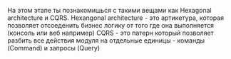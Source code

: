 На этом этапе ты познакомишься с такими вещами как Hexagonal architecture и CQRS.
Hexangonal architecture - это артикетура, которая позволяет отсоеденить бизнес логику от того где она выполняется (консоль или веб например)
CQRS - это патерн который позволяет разбить все действия модуля на отдельные единицы - команды (Command) и запросы (Query)
